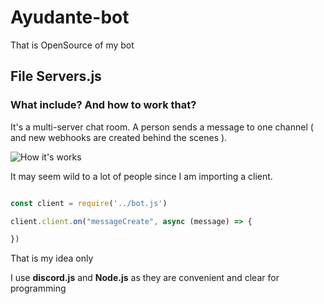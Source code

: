 # Ayudante-bot
That is OpenSource of my bot

## File Servers.js

### What include? And how to work that?

It's a multi-server chat room. A person sends a message to one channel ( and new webhooks are created behind the scenes ). 

![How it's works](https://i.imgur.com/i7dnSIv.png)

It may seem wild to a lot of people since I am importing a client.

```js

const client = require('../bot.js')

client.client.on("messageCreate", async (message) => {

})
```

That is my idea only

I use **discord.js** and **Node.js** as they are convenient and clear for programming 
